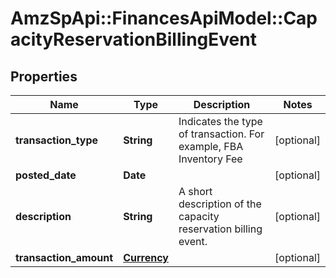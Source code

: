 # AmzSpApi::FinancesApiModel::CapacityReservationBillingEvent

## Properties
Name | Type | Description | Notes
------------ | ------------- | ------------- | -------------
**transaction_type** | **String** | Indicates the type of transaction. For example, FBA Inventory Fee | [optional] 
**posted_date** | **Date** |  | [optional] 
**description** | **String** | A short description of the capacity reservation billing event. | [optional] 
**transaction_amount** | [**Currency**](Currency.md) |  | [optional] 

